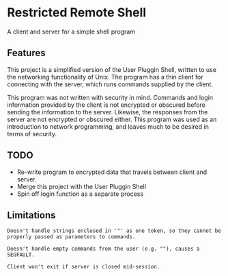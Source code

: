 # Restricted Remote Shell

A client and server for a simple shell program

## Features
This project is a simplified version of the User Pluggin Shell, written to use the networking functionality of Unix. The program has a thin client for connecting with the server, which runs commands supplied by the client. 

This program was not written with security in mind. Commands and login information provided by the client is not encrypted or obscured before sending the information to the server. Likewise, the responses from the server are not encrypted or obscured either. This program was used as an introduction to network programming, and leaves much to be desired in terms of security. 

## TODO
* Re-write program to encrypted data that travels between client and server.
* Merge this project with the User Pluggin Shell
* Spin off login function as a separate process

## Limitations
    Doesn't handle strings enclosed in '"' as one token, so they cannot be
    properly passed as parameters to commands.

    Doesn't handle empty commands from the user (e.g. ""), causes a SEGFAULT.

    Client won't exit if server is closed mid-session.
